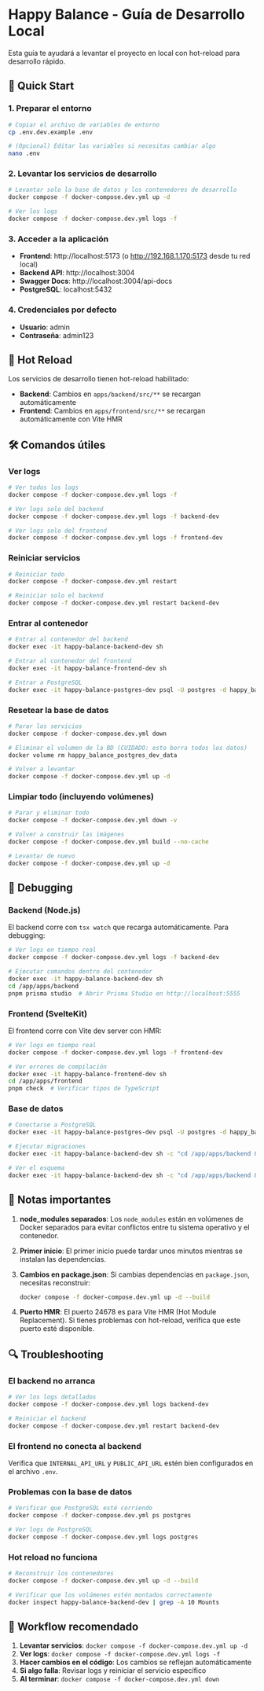 # Happy Balance - Guía de Desarrollo Local

Esta guía te ayudará a levantar el proyecto en local con hot-reload para desarrollo rápido.

## 🚀 Quick Start

### 1. Preparar el entorno

```bash
# Copiar el archivo de variables de entorno
cp .env.dev.example .env

# (Opcional) Editar las variables si necesitas cambiar algo
nano .env
```

### 2. Levantar los servicios de desarrollo

```bash
# Levantar solo la base de datos y los contenedores de desarrollo
docker compose -f docker-compose.dev.yml up -d

# Ver los logs
docker compose -f docker-compose.dev.yml logs -f
```

### 3. Acceder a la aplicación

- **Frontend**: http://localhost:5173 (o http://192.168.1.170:5173 desde tu red local)
- **Backend API**: http://localhost:3004
- **Swagger Docs**: http://localhost:3004/api-docs
- **PostgreSQL**: localhost:5432

### 4. Credenciales por defecto

- **Usuario**: admin
- **Contraseña**: admin123

## 🔄 Hot Reload

Los servicios de desarrollo tienen hot-reload habilitado:

- **Backend**: Cambios en `apps/backend/src/**` se recargan automáticamente
- **Frontend**: Cambios en `apps/frontend/src/**` se recargan automáticamente con Vite HMR

## 🛠️ Comandos útiles

### Ver logs

```bash
# Ver todos los logs
docker compose -f docker-compose.dev.yml logs -f

# Ver logs solo del backend
docker compose -f docker-compose.dev.yml logs -f backend-dev

# Ver logs solo del frontend
docker compose -f docker-compose.dev.yml logs -f frontend-dev
```

### Reiniciar servicios

```bash
# Reiniciar todo
docker compose -f docker-compose.dev.yml restart

# Reiniciar solo el backend
docker compose -f docker-compose.dev.yml restart backend-dev
```

### Entrar al contenedor

```bash
# Entrar al contenedor del backend
docker exec -it happy-balance-backend-dev sh

# Entrar al contenedor del frontend
docker exec -it happy-balance-frontend-dev sh

# Entrar a PostgreSQL
docker exec -it happy-balance-postgres-dev psql -U postgres -d happy_balance
```

### Resetear la base de datos

```bash
# Parar los servicios
docker compose -f docker-compose.dev.yml down

# Eliminar el volumen de la BD (CUIDADO: esto borra todos los datos)
docker volume rm happy_balance_postgres_dev_data

# Volver a levantar
docker compose -f docker-compose.dev.yml up -d
```

### Limpiar todo (incluyendo volúmenes)

```bash
# Parar y eliminar todo
docker compose -f docker-compose.dev.yml down -v

# Volver a construir las imágenes
docker compose -f docker-compose.dev.yml build --no-cache

# Levantar de nuevo
docker compose -f docker-compose.dev.yml up -d
```

## 🐛 Debugging

### Backend (Node.js)

El backend corre con `tsx watch` que recarga automáticamente. Para debugging:

```bash
# Ver logs en tiempo real
docker compose -f docker-compose.dev.yml logs -f backend-dev

# Ejecutar comandos dentro del contenedor
docker exec -it happy-balance-backend-dev sh
cd /app/apps/backend
pnpm prisma studio  # Abrir Prisma Studio en http://localhost:5555
```

### Frontend (SvelteKit)

El frontend corre con Vite dev server con HMR:

```bash
# Ver logs en tiempo real
docker compose -f docker-compose.dev.yml logs -f frontend-dev

# Ver errores de compilación
docker exec -it happy-balance-frontend-dev sh
cd /app/apps/frontend
pnpm check  # Verificar tipos de TypeScript
```

### Base de datos

```bash
# Conectarse a PostgreSQL
docker exec -it happy-balance-postgres-dev psql -U postgres -d happy_balance

# Ejecutar migraciones
docker exec -it happy-balance-backend-dev sh -c "cd /app/apps/backend && pnpm db:push"

# Ver el esquema
docker exec -it happy-balance-backend-dev sh -c "cd /app/apps/backend && pnpm prisma studio"
```

## 📝 Notas importantes

1. **node_modules separados**: Los `node_modules` están en volúmenes de Docker separados para evitar conflictos entre tu sistema operativo y el contenedor.

2. **Primer inicio**: El primer inicio puede tardar unos minutos mientras se instalan las dependencias.

3. **Cambios en package.json**: Si cambias dependencias en `package.json`, necesitas reconstruir:
   ```bash
   docker compose -f docker-compose.dev.yml up -d --build
   ```

4. **Puerto HMR**: El puerto 24678 es para Vite HMR (Hot Module Replacement). Si tienes problemas con hot-reload, verifica que este puerto esté disponible.

## 🔍 Troubleshooting

### El backend no arranca

```bash
# Ver los logs detallados
docker compose -f docker-compose.dev.yml logs backend-dev

# Reiniciar el backend
docker compose -f docker-compose.dev.yml restart backend-dev
```

### El frontend no conecta al backend

Verifica que `INTERNAL_API_URL` y `PUBLIC_API_URL` estén bien configurados en el archivo `.env`.

### Problemas con la base de datos

```bash
# Verificar que PostgreSQL esté corriendo
docker compose -f docker-compose.dev.yml ps postgres

# Ver logs de PostgreSQL
docker compose -f docker-compose.dev.yml logs postgres
```

### Hot reload no funciona

```bash
# Reconstruir los contenedores
docker compose -f docker-compose.dev.yml up -d --build

# Verificar que los volúmenes estén montados correctamente
docker inspect happy-balance-backend-dev | grep -A 10 Mounts
```

## 🎯 Workflow recomendado

1. **Levantar servicios**: `docker compose -f docker-compose.dev.yml up -d`
2. **Ver logs**: `docker compose -f docker-compose.dev.yml logs -f`
3. **Hacer cambios en el código**: Los cambios se reflejan automáticamente
4. **Si algo falla**: Revisar logs y reiniciar el servicio específico
5. **Al terminar**: `docker compose -f docker-compose.dev.yml down`
